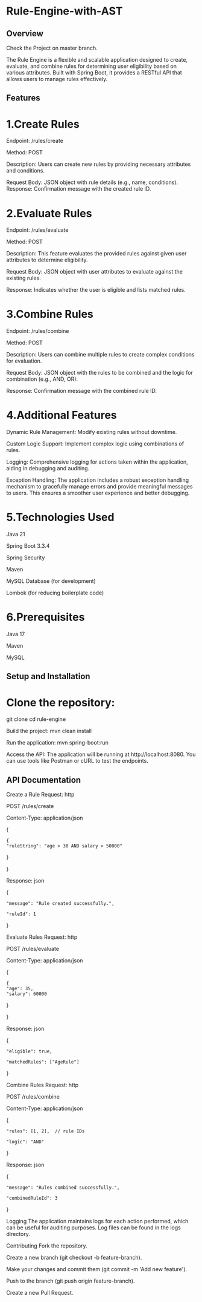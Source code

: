 # Rule-Engine-with-AST

## Overview
Check the Project on master branch.

The Rule Engine is a flexible and scalable application designed to create, evaluate, and combine rules for determining user eligibility based on various attributes. Built with Spring Boot, it provides a RESTful API that allows users to manage rules effectively.

## Features

# 1.Create Rules

Endpoint: /rules/create

Method: POST

Description: Users can create new rules by providing necessary attributes and conditions.

Request Body: JSON object with rule details (e.g., name, conditions). Response: Confirmation message with the created rule ID.

# 2.Evaluate Rules

Endpoint: /rules/evaluate

Method: POST

Description: This feature evaluates the provided rules against given user attributes to determine eligibility.

Request Body: JSON object with user attributes to evaluate against the existing rules.

Response: Indicates whether the user is eligible and lists matched rules.

# 3.Combine Rules

Endpoint: /rules/combine

Method: POST

Description: Users can combine multiple rules to create complex conditions for evaluation.

Request Body: JSON object with the rules to be combined and the logic for combination (e.g., AND, OR).

Response: Confirmation message with the combined rule ID.

# 4.Additional Features

Dynamic Rule Management: Modify existing rules without downtime.

Custom Logic Support: Implement complex logic using combinations of rules.

Logging: Comprehensive logging for actions taken within the application, aiding in debugging and auditing.

Exception Handling: The application includes a robust exception handling mechanism to gracefully manage errors and provide meaningful messages to users. This ensures a smoother user experience and better debugging.

# 5.Technologies Used

Java 21

Spring Boot 3.3.4

Spring Security

Maven

MySQL Database (for development)

Lombok (for reducing boilerplate code)

# 6.Prerequisites

Java 17

Maven

MySQL

## Setup and Installation

# Clone the repository:

git clone <repository-url>
cd rule-engine

Build the project:
mvn clean install

Run the application:
mvn spring-boot:run

Access the API: The application will be running at http://localhost:8080. You can use tools like Postman or cURL to test the endpoints.

## API Documentation

Create a Rule Request: http

POST /rules/create

Content-Type: application/json

{

    {
    "ruleString": "age > 30 AND salary > 50000"

}

}

Response: json

{

    "message": "Rule created successfully.",

    "ruleId": 1

}

Evaluate Rules Request: http

POST /rules/evaluate

Content-Type: application/json

{

    {
    "age": 35,
    "salary": 60000

}

}

Response: json

{

    "eligible": true,

    "matchedRules": ["AgeRule"]

}

Combine Rules Request: http

POST /rules/combine

Content-Type: application/json

{

    "rules": [1, 2],  // rule IDs

    "logic": "AND"

}

Response: json

{

    "message": "Rules combined successfully.",

    "combinedRuleId": 3

}

Logging The application maintains logs for each action performed, which can be useful for auditing purposes. Log files can be found in the logs directory.

Contributing Fork the repository.

Create a new branch (git checkout -b feature-branch).

Make your changes and commit them (git commit -m 'Add new feature').

Push to the branch (git push origin feature-branch).

Create a new Pull Request.
